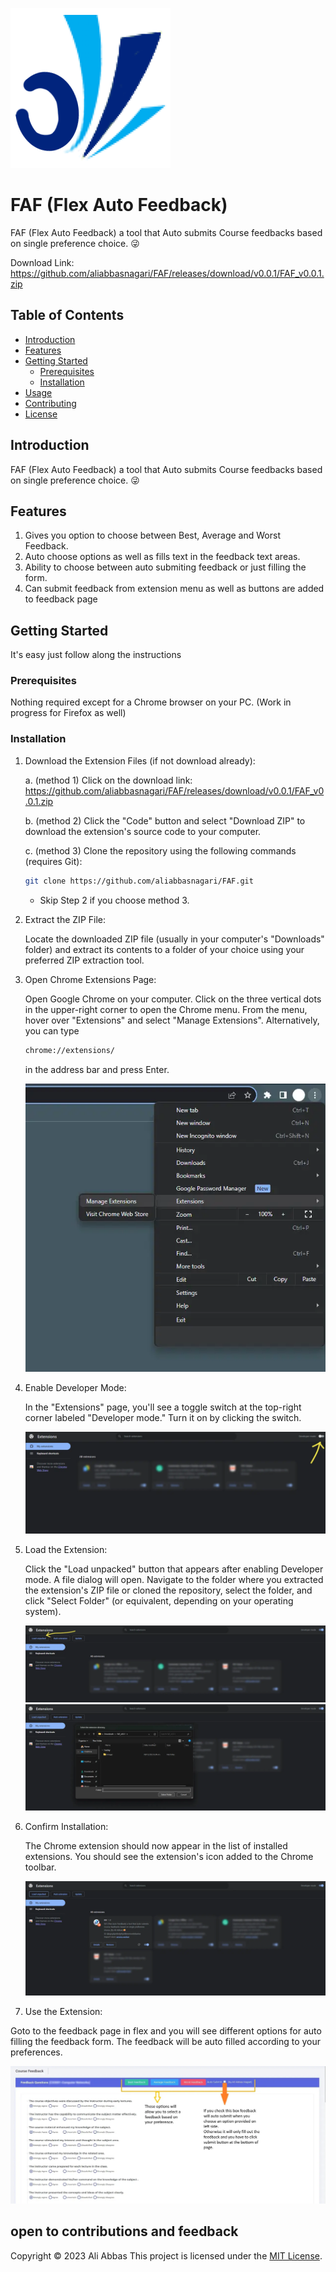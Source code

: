 ![FAF Logo](https://github.com/aliabbasnagari/FAF/blob/master/images/icon2.png)
# FAF (Flex Auto Feedback)
FAF (Flex Auto Feedback) a tool that Auto submits Course feedbacks based on single preference choice. 😜

Download Link: https://github.com/aliabbasnagari/FAF/releases/download/v0.0.1/FAF_v0.0.1.zip

## Table of Contents

- [Introduction](#introduction)
- [Features](#features)
- [Getting Started](#getting-started)
  - [Prerequisites](#prerequisites)
  - [Installation](#installation)
- [Usage](#usage)
- [Contributing](#contributing)
- [License](#license)

## Introduction

FAF (Flex Auto Feedback) a tool that Auto submits Course feedbacks based on single preference choice. 😜

## Features

1. Gives you option to choose between Best, Average and Worst Feedback.
2. Auto choose options as well as fills text in the feedback text areas.
3. Ability to choose between auto submiting feedback or just filling the form. 
4. Can submit feedback from extension menu as well as buttons are added to feedback page

## Getting Started

It's easy just follow along the instructions

### Prerequisites

Nothing required except for a Chrome browser on your PC. (Work in progress for Firefox as well)

### Installation
1. Download the Extension Files (if not download already):
   
   a. (method 1) Click on the download link: https://github.com/aliabbasnagari/FAF/releases/download/v0.0.1/FAF_v0.0.1.zip
   
   b. (method 2) Click the "Code" button and select "Download ZIP" to download the extension's source code to your computer.
   
   c. (method 3) Clone the repository using the following commands (requires Git):
    ```bash
    git clone https://github.com/aliabbasnagari/FAF.git
    ```
    - Skip Step 2 if you choose method 3.

3. Extract the ZIP File:

    Locate the downloaded ZIP file (usually in your computer's "Downloads" folder) and extract its contents to a folder of your choice using your preferred ZIP extraction tool.

4. Open Chrome Extensions Page:

    Open Google Chrome on your computer.
    Click on the three vertical dots in the upper-right corner to open the Chrome menu.
    From the menu, hover over "Extensions" and select "Manage Extensions".
    Alternatively, you can type 
    ```bash
    chrome://extensions/ 
    ```
    in the address bar and press Enter.
   
   ![Extension Page](https://raw.githubusercontent.com/aliabbasnagari/FAF/master/instructions/1.webp)

6. Enable Developer Mode:

    In the "Extensions" page, you'll see a toggle switch at the top-right corner labeled "Developer mode." Turn it on by clicking the switch.

   ![Developer Mode](https://raw.githubusercontent.com/aliabbasnagari/FAF/master/instructions/2.webp)

8. Load the Extension:

    Click the "Load unpacked" button that appears after enabling Developer mode.
    A file dialog will open. Navigate to the folder where you extracted the extension's ZIP file or cloned the repository, select the folder, and click "Select Folder" (or equivalent, depending on your operating system).

   ![Developer Mode](https://raw.githubusercontent.com/aliabbasnagari/FAF/master/instructions/3.webp)
   ![Developer Mode](https://raw.githubusercontent.com/aliabbasnagari/FAF/master/instructions/4.webp)

10. Confirm Installation:

    The Chrome extension should now appear in the list of installed extensions. You should see the extension's icon added to the Chrome toolbar.

    ![Developer Mode](https://raw.githubusercontent.com/aliabbasnagari/FAF/master/instructions/5.webp)

12. Use the Extension:

   Goto to the feedback page in flex and you will see different options for auto filling the feedback form.
   The feedback will be auto filled according to your preferences.

   ![Developer Mode](https://raw.githubusercontent.com/aliabbasnagari/FAF/master/instructions/demo.webp)


## open to contributions and feedback

Copyright © 2023 Ali Abbas
This project is licensed under the [MIT License](https://github.com/aliabbasnagari/FAF/blob/master/LICENSE.md).
